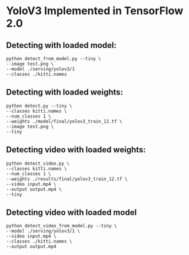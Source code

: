 # YoloV3 Implemented in TensorFlow 2.0

## Detecting with loaded model:

```
python detect_from_model.py --tiny \
--image test.png \
--model ./serving/yolov3/1
--classes ./kitti.names
```

## Detecting with loaded weights:

```
python detect.py --tiny \
--classes kitti.names \
--num_classes 1 \
--weights ./model/final/yolov3_train_12.tf \
--image test.png \
--tiny
```

## Detecting video with loaded weights:

```
python detect_video.py \
--classes kitti.names \
--num_classes 1 \
--weights ./results/final/yolov3_train_12.tf \
--video input.mp4 \
--output output.mp4 \
--tiny
```

## Detecting video with loaded model

```
python detect_video_from_model.py --tiny \
--model ./serving/yolov3/1 \
--video input.mp4 \
--classes ./kitti.names \
--output output.mp4
```
